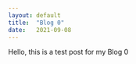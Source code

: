 ```yaml
---
layout: default
title:  "Blog 0"
date:   2021-09-08 
---
```

Hello, this is a test post for my Blog 0